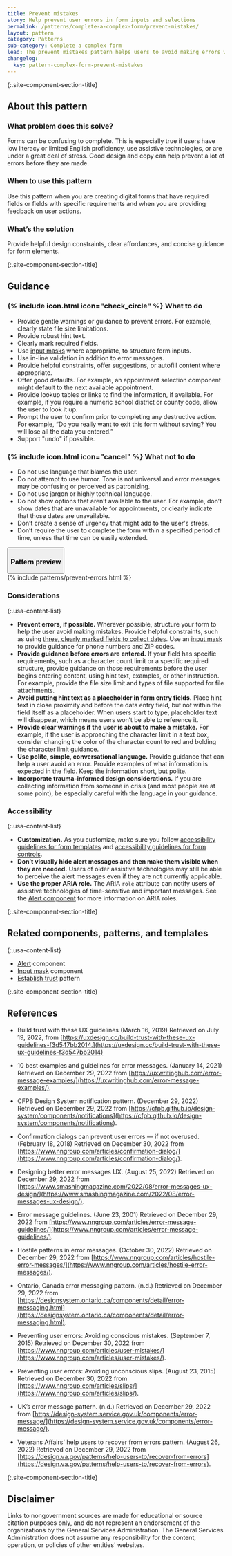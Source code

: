 ```yaml
---
title: Prevent mistakes
story: Help prevent user errors in form inputs and selections
permalink: /patterns/complete-a-complex-form/prevent-mistakes/
layout: pattern
category: Patterns
sub-category: Complete a complex form
lead: The prevent mistakes pattern helps users to avoid making errors when they complete forms. This pattern is used to support easy and clear form design that minimizes confusion and supports successful completion.
changelog:
  key: pattern-complex-form-prevent-mistakes
---
```


{:.site-component-section-title}
## About this pattern

### What problem does this solve?
Forms can be confusing to complete. This is especially true if users have low literacy or limited English proficiency, use assistive technologies, or are under a great deal of stress. Good design and copy can help prevent a lot of errors before they are made.

### When to use this pattern 
Use this pattern when you are creating digital forms that have required fields or fields with specific requirements and when you are providing feedback on user actions. 

### What’s the solution
Provide helpful design constraints, clear affordances, and concise guidance for form elements.

{:.site-component-section-title}
## Guidance

<div class="grid-row grid-gap-3">
  <div class="tablet:grid-col">
    <div class="do-dont">
      <div class="do-dont__do">
        <h3 class="do-dont__heading">
          {% include icon.html icon="check_circle" %}
          What to do
        </h3>
        <div class="do-dont__content">
          <ul>
            <li>Provide gentle warnings or guidance to prevent errors. For example, clearly state file size limitations.</li>
            <li>Provide robust hint text.</li>
            <li>Clearly mark required fields.</li>
            <li>Use <a href="{{ site.baseurl }}/components/input-mask/">input masks</a> where appropriate, to structure form inputs.</li>
            <li>Use in-line validation in addition to error messages.</li>
            <li>Provide helpful constraints, offer suggestions, or autofill content where appropriate.</li>
            <li>Offer good defaults. For example, an appointment selection component might default to the next available appointment. </li>
            <li>Provide lookup tables or links to find the information, if available. For example, if you require a numeric school district or county code, allow the user to look it up.</li>
            <li>Prompt the user to confirm prior to completing any destructive action. For example, “Do you really want to exit this form without saving? You will lose all the data you entered.”</li>
            <li>Support "undo" if possible.</li>
          </ul> 
        </div>
      </div>
    </div>
  </div>
  <div class="tablet:grid-col">
    <div class="do-dont">
      <div class="do-dont__dont">
        <h3 class="do-dont__heading">
          {% include icon.html icon="cancel" %}
          What not to do
        </h3>
        <div class="do-dont__content">
          <ul>
            <li>Do not use language that blames the user.</li>
            <li>Do not attempt to use humor. Tone is not universal and error messages may be confusing or perceived as patronizing.</li>
            <li>Do not use jargon or highly technical language.</li>
            <li>Do not show options that aren’t available to the user. For example, don’t show dates that are unavailable for appointments, or clearly indicate that those dates are unavailable.</li>
            <li>Don’t create a sense of urgency that might add to the user's stress.</li>
            <li>Don’t require the user to complete the form within a specified period of time, unless that time can be easily extended.</li>
          </ul>
        </div>
      </div>
    </div>
  </div>
</div>

<div class="usa-accordion usa-accordion--bordered site-accordion-code site-component-preview margin-top-2">
  <button class="usa-accordion__button" aria-controls="accordion-preview-01" aria-expanded="true"><h3 id="pattern-preview">Pattern preview</h3></button>
  <div id="accordion-preview-01" class="usa-accordion__content">
    {% include patterns/prevent-errors.html %}
  </div>
</div>

### Considerations

{:.usa-content-list}
- <strong>Prevent errors, if possible.</strong> Wherever possible, structure your form to help the user avoid making mistakes. Provide helpful constraints, such as using <a href="{{ site.baseurl }}/patterns/create-a-user-profile/date-of-birth/">three, clearly marked fields to collect dates</a>. Use an <a href="{{ site.baseurl }}/components/input-mask/">input mask</a> to provide guidance for phone numbers and ZIP codes. 
- <strong>Provide guidance before errors are entered.</strong> If your field has specific requirements, such as a character count limit or a specific required structure, provide guidance on those requirements before the user begins entering content, using hint text, examples, or other instruction. For example, provide the file size limit and types of file supported for file attachments.
- <strong>Avoid putting hint text as a placeholder in form entry fields.</strong> Place hint text in close proximity and before the data entry field, but not within the field itself as a placeholder. When users start to type, placeholder text will disappear, which means users won’t be able to reference it.
- <strong>Provide clear warnings if the user is about to make a mistake.</strong> For example, if the user is approaching the character limit in a text box, consider changing the color of the character count to red and bolding the character limit guidance.
- <strong>Use polite, simple, conversational language.</strong> Provide guidance that can help a user avoid an error. Provide examples of what information is expected in the field. Keep the information short, but polite. 
- <strong>Incorporate trauma-informed design considerations.</strong> If you are collecting information from someone in crisis (and most people are at some point), be especially careful with the language in your guidance. 

### Accessibility

{:.usa-content-list}
- <strong>Customization.</strong> As you customize, make sure you follow <a href="{{ site.baseurl }}/templates/form-templates/">accessibility guidelines for form templates</a> and <a href="{{ site.baseurl }}/components/form/">accessibility guidelines for form controls</a>.
- <strong>Don’t visually hide alert messages and then make them visible when they are needed.</strong> Users of older assistive technologies may still be able to perceive the alert messages even if they are not currently applicable.
- <strong>Use the proper ARIA role.</strong> The ARIA `role` attribute can notify users of assistive technologies of time-sensitive and important messages. See the <a href="{{ site.baseurl }}/components/alert/">Alert component</a> for more information on ARIA roles.

{:.site-component-section-title}
## Related components, patterns, and templates

{:.usa-content-list}

- <a href="{{ site.baseurl }}/components/alert/">Alert</a> component
- <a href="{{ site.baseurl }}/components/input-mask/">Input mask</a> component
- <a href="{{ site.baseurl }}/patterns/complete-a-complex-form/establish-trust/">Establish trust</a> pattern


{:.site-component-section-title}
## References
- Build trust with these UX guidelines (March 16, 2019) Retrieved on July 19, 2022, from [https://uxdesign.cc/build-trust-with-these-ux-guidelines-f3d547bb2014.](https://uxdesign.cc/build-trust-with-these-ux-guidelines-f3d547bb2014)

- 10 best examples and guidelines for error messages. (January 14, 2021) Retrieved on December 29, 2022 from [https://uxwritinghub.com/error-message-examples/](https://uxwritinghub.com/error-message-examples/). 
- CFPB Design System notification pattern. (December 29, 2022) Retrieved on December 29, 2022 from [https://cfpb.github.io/design-system/components/notifications](https://cfpb.github.io/design-system/components/notifications).
- Confirmation dialogs can prevent user errors  —  if not overused. (February 18, 2018) Retrieved on December 30, 2022 from [https://www.nngroup.com/articles/confirmation-dialog/](https://www.nngroup.com/articles/confirmation-dialog/). 
- Designing better error messages UX. (August 25, 2022) Retrieved on December 29, 2022 from [https://www.smashingmagazine.com/2022/08/error-messages-ux-design/](https://www.smashingmagazine.com/2022/08/error-messages-ux-design/).
- Error message guidelines. (June 23, 2001) Retrieved on December 29, 2022 from [https://www.nngroup.com/articles/error-message-guidelines/](https://www.nngroup.com/articles/error-message-guidelines/).
- Hostile patterns in error messages. (October 30, 2022) Retrieved on December 29, 2022 from [https://www.nngroup.com/articles/hostile-error-messages/](https://www.nngroup.com/articles/hostile-error-messages/).
- Ontario, Canada error messaging pattern. (n.d.) Retrieved on December 29, 2022 from [https://designsystem.ontario.ca/components/detail/error-messaging.html](https://designsystem.ontario.ca/components/detail/error-messaging.html).
- Preventing user errors: Avoiding conscious mistakes. (September 7, 2015) Retrieved on December 30, 2022 from [https://www.nngroup.com/articles/user-mistakes/](https://www.nngroup.com/articles/user-mistakes/).
- Preventing user errors: Avoiding unconscious slips. (August 23, 2015) Retrieved on December 30, 2022 from [https://www.nngroup.com/articles/slips/](https://www.nngroup.com/articles/slips/). 
- UK’s error message pattern. (n.d.) Retrieved on December 29, 2022 from [https://design-system.service.gov.uk/components/error-message/](https://design-system.service.gov.uk/components/error-message/). 
- Veterans Affairs' help users to recover from errors pattern. (August 26, 2022) Retrieved on December 29, 2022 from [https://design.va.gov/patterns/help-users-to/recover-from-errors](https://design.va.gov/patterns/help-users-to/recover-from-errors).


{:.site-component-section-title}
## Disclaimer
 Links to nongovernment sources are made for educational or source citation purposes only, and do not represent an endorsement of the organizations by the General Services Administration. The General Services Administration does not assume any responsibility for the content, operation, or policies of other entities' websites.
